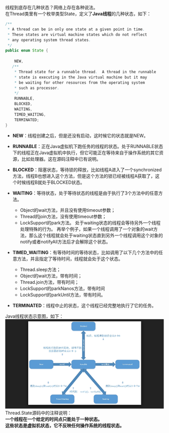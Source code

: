 线程到底存在几种状态？网络上存在各种说法。  
在Thread类里有一个枚举类型State，定义了**Java线程**的几种状态，如下：
```java
/**
 * A thread can be in only one state at a given point in time.
 * These states are virtual machine states which do not reflect
 * any operating system thread states.
 */
public enum State {
    
    NEW,
   /** 
    * Thread state for a runnable thread.  A thread in the runnable
    * state is executing in the Java virtual machine but it may
    * be waiting for other resources from the operating system
    * such as processor.
    */
    RUNNABLE,
    BLOCKED,
    WAITING,
    TIMED_WAITING,
    TERMINATED;
}
```
- **NEW**：线程创建之后，但是还没有启动，这时候它的状态就是NEW。

- **RUNNABLE**：正在Java虚拟机下跑任务的线程的状态。处于RUNNABLE状态下的线程正在Java虚拟机中执行，但它可能正在等待来自于操作系统的其它资源，比如处理器。这在源码注释中已有说明。

- **BLOCKED**：阻塞状态，等待锁的释放，比如线程A进入了一个synchronized方法，线程B也想进入这个方法，但是这个方法的锁已经被线程A获取了，这个时候线程B就处于BLOCKED状态。

- **WAITING**：等待状态，处于等待状态的线程是由于执行了3个方法中的任意方法。      
    - Object的wait方法，并且没有使用timeout参数；  
    - Thread的join方法，没有使用timeout参数；  
    - LockSupport的park方法。
    处于waiting状态的线程会等待另外一个线程处理特殊的行为。 再举个例子，如果一个线程调用了一个对象的wait方法，那么这个线程就会处于waiting状态直到另外一个线程调用这个对象的notify或者notifyAll方法后才会解除这个状态。
    
- **TIMED_WAITING**：有等待时间的等待状态，比如调用了以下几个方法中的任意方法，并且指定了等待时间，线程就会处于这个状态。  
    - Thread.sleep方法；
    - Object的wait方法，带有时间；
    - Thread.join方法，带有时间；
    - LockSupport的parkNanos方法，带有时间 
    - LockSupport的parkUntil方法，带有时间。
    
- **TERMINATED**：线程中止的状态，这个线程已经完整地执行了它的任务。

Java线程状态示意图，如下：
![](https://github.com/tsfeng/JavaRobot/raw/master/blog/CommonFile/Thread02.png)
Thread.State源码中的注释说明：  
**一个线程在一个给定的时间点只能处于一种状态。**  
**这些状态是虚拟机状态，它不反映任何操作系统的线程状态。**

  




